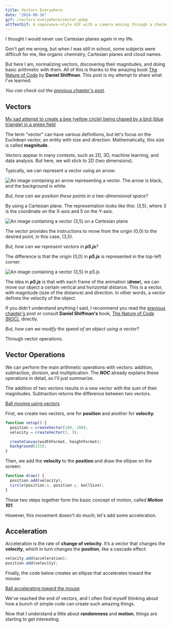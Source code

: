 ```yaml
---
title: Vectors Everywhere
date: "2024-08-16"
gif: /vectors-everywhere/vector.webp
altTextGif: A vaporwave-style GIF with a camera moving through a checkered road under rain, palm trees on the sides, mountains in the background, and a large moon in the sky.
---
```


I thought I would never use Cartesian planes again in my life.

Don't get me wrong, but when I was still in school, some subjects were difficult for me, like organic chemistry, Cartesian planes and cloud names.

But here I am, normalizing vectors, discovering their magnitudes, and doing basic arithmetic with them. All of this is thanks to the amazing book [The Nature of Code](https://natureofcode.com/vectors/) by **Daniel Shiffman**. This post is my attempt to share what I’ve learned.

_You can check out the [previous chapter's post](/blog/en/a-random-walker)._

## Vectors

[My sad attempt to create a bee (yellow circle) being chased by a bird (blue triangle) in a green field](https://editor.p5js.org/jhocore/full/g7rDGS_wN)

The term "vector" can have various definitions, but let's focus on the Euclidean vector, an entity with size and direction. Mathematically, this _size_ is called **magnitude**.

Vectors appear in many contexts, such as 2D, 3D, machine learning, and data analysis. But here, we will stick to 2D (two dimensions).

Typically, we can represent a vector using an arrow:

![An image containing an arrow representing a vector. The arrow is black, and the background is white.](/vectors-everywhere/vectorEuclid.png)

_But, how can we position these points in a two-dimensional space?_

By using a Cartesian plane. The representation looks like this: (3,5), where 3 is the coordinate on the X-axis and 5 on the Y-axis.

![An image containing a vector (3,5) on a Cartesian plane](/vectors-everywhere/vectorCartesian.png)

The vector provides the instructions to move from the origin (0,0) to the desired point, in this case, (3,5).

_But, how can we represent vectors in **p5.js**?_

The difference is that the origin (0,0) in **_p5.js_** is represented in the top-left corner:

![An image containing a vector (3,5) in p5.js](/vectors-everywhere/vectorP5.png)

The idea in **_p5.js_** is that with each frame of the animation (**_draw_**), we can move our object a certain vertical and horizontal distance. This is a vector, with magnitude (size of the distance) and direction. In other words, a vector defines the velocity of the object.

If you didn't understand anything I said, I recommend you read the [previous chapter's](/blog/en/a-random-walker) post or consult **Daniel Shiffman's** book, [The Nature of Code (NOC)](https://natureofcode.com/), directly.

_But, how can we modify the speed of an object using a vector?_

Through vector operations.

## Vector Operations

We can perform the main arithmetic operations with vectors: addition, subtraction, division, and multiplication. The **_NOC_** already explains these operations in detail, so I'll just summarize.

The addition of two vectors results in a new vector with the sum of their magnitudes. Subtraction returns the difference between two vectors.

[Ball moving using vectors](https://editor.p5js.org/jhocore/full/gn-p7IYIT)

First, we create two vectors, one for **position** and another for **velocity**:

```js
function setup() {
  position = createVector(100, 100);
  velocity = createVector(3, 3);

  createCanvas(widthFormat, heightFormat);
  background(255);
}
```

Then, we add the **velocity** to the **position** and draw the ellipse on the screen:

```js
function draw() {
  position.add(velocity);
  circle(position.x, position.y, ballSize);
}
```

These two steps together form the basic concept of motion, called **_Motion 101_**.

However, this movement doesn't do much; let's add some acceleration.

## Acceleration

Acceleration is the rate of **change of velocity**. It’s a vector that changes the **velocity**, which in turn changes the **position**, like a cascade effect:

```js
velocity.add(acceleration);
position.add(velocity);
```

Finally, the code below creates an ellipse that accelerates toward the mouse:

[Ball accelerating toward the mouse](https://editor.p5js.org/jhocore/full/KZEsoXh4-)

We've reached the end of vectors, and I often find myself thinking about how a bunch of simple code can create such amazing things.

Now that I understand a little about **randomness** and **motion**, things are starting to get interesting.
